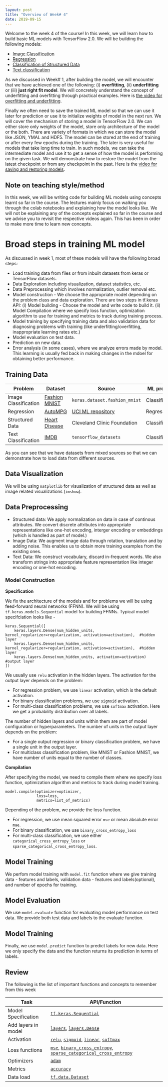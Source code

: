```yaml
---
layout: post
title: "Overview of Week# 4"
date: 2019-09-15
---
```


Welcome to the week 4 of the course! In this week, we will learn how to build basic ML models with TensorFlow 2.0.  We will be building the following models:

* [Image Classification](https://www.youtube.com/watch?v=toduAqaz_EA&list=PLOzRYVm0a65cTV_t0BYj-nV8VX_Me6Es3&index=16)
* [Regression](https://www.youtube.com/watch?v=AO8zuIcx0Aw&list=PLOzRYVm0a65cTV_t0BYj-nV8VX_Me6Es3&index=17)
* [Classification of Structured Data](https://youtu.be/lCopG4tDSok?list=PLOzRYVm0a65cTV_t0BYj-nV8VX_Me6Es3)
* [Text classification](https://youtu.be/bvYIicaVNTE?list=PLOzRYVm0a65cTV_t0BYj-nV8VX_Me6Es3)

As we discussed in Week# 1, after building the model, we will encounter that we have achieved one of the following: (i) **overfitting**, (ii) **underfitting** or (iii) **just right fit model**.  We will concretely understand the concept of 
underfitting and overfitting through practical examples.  Here is [the video for overfitting and underfitting](https://www.youtube.com/watch?v=j6uL6c14pUY&list=PLOzRYVm0a65cTV_t0BYj-nV8VX_Me6Es3&index=20). 

Finally we often need to save the trained ML model so that we can use it later for prediction or use it to initialize weights of model in the next run.  We will cover the mechanism of storing a model in TensorFlow 2.0. We can either store 
only weights of the model, store only architecture of the model or the both.  There are variety of formats in which we 
can store the model like JSON, YMAL and HDF5.  The model can be stored at the end of training or after every few epochs during the training.  The later is very useful for models that take long time to train.  In such models, we can 
take the intermediate model and use it to get a sense of how the model is performing on the given task. We will demonstrate how to restore the model from the latest checkpoint or from any checkpoint in the past.  Here is the [video 
for saving and restoring models](https://youtu.be/Wi44C1sDBqk?list=PLOzRYVm0a65cTV_t0BYj-nV8VX_Me6Es3).

## Note on teaching style/method

In this week, we will be writing code for building ML models using concepts learnt so far in the course.  The lectures mainly focus on walking you through the colab notebooks and explaining how the model looks like.  We will not be 
explaining any of the concepts explained so far in the course and we advise you to revisit the respective videos again. This has been in order to make more time to learn new concepts.

# Broad steps in training ML model

As discussed in week 1, most of these models will have the following broad steps:

* Load training data from files or from inbuilt datasets from keras or TensorFlow datasets.
* Data Exploration including visualization, dataset statistics, etc.
* Data Preprocessing which involves normalization, outlier removal etc.
* Model construction - We choose the appropriate model depending on the problem class and data exploration.  There are two steps in tf.keras API: (i) Model building - Choose the model and write code to build it.  (ii) Model Compilation where we specify loss function, optimization algorithm to use for training and metrics to track during training process.
* Model training by specifying training data and also validation data for diagnosing problems with training (like underfitting/overfitting, inappropriate learning rates etc.)
* Model evaluation on test data.
* Prediction on new data.
* Error analysis (in some cases), where we analyze errors made by model.  This learning is usually fed back in making changes in the mdoel for obtaining better performance. 

## Training Data


| Problem   |      Dataset      |  Source | ML problem |
|-----------|-----------------|--------|---------------|
| Image Classification | [Fashion MNIST](https://github.com/zalandoresearch/fashion-mnist)  | `keras.dataset.fashion_mnist` | Classification |
| Regression | [AutoMPG](https://archive.ics.uci.edu/ml/) | [UCI ML repository](https://archive.ics.uci.edu/ml/) | Regresson |
| Structured Data | [Heart Disease](https://archive.ics.uci.edu/ml/datasets/heart+Disease) | Cleveland Clinic Foundation | Classification |
| Text Classification | [IMDB](https://www.tensorflow.org/api_docs/python/tf/keras/datasets/imdb) | `tensorflow_datasets`| Classification |


As you can see that we have datasets from mixed sources so that we can demonstrate how to load data from different sources. 

## Data Visualization
We will be using `matplotlib` for visualization of structured data as well as image related visualizations (`imshow`). 

## Data Preprocessing

* Structured data: We apply normalization on data in case of continous attributes.  We convert discrete attributes into appropriate representations like one-hot encoding, interger encoding or embeddings (which is handled as part of model.)
* Image Data: We augment image data through rotation, translation and by adding noise.  This enables us to obtain more training examples from the existing ones.
* Text Data: We construct vocabulary, discard in-frequent words. We also transform strings into appropriate feature representation like integer encoding or one-hot encoding.

### Model Construction


**Specification**

We fix the architecture of the models and for problems we will be using feed-forward neural networks (FFNN).  We will be using `tf.keras.models.Sequential` model for building FFNNs.  Typical model specifciation looks like - 

```
keras.Sequential([
    keras.layers.Dense(num_hidden_units, kernel_regularizer=regularization, activation=activation),  #hidden layer
    keras.layers.Dense(num_hidden_units, kernel_regularizer=regularization, activation=activation),  #hidden layer
    keras.layers.Dense(num_hidden_units, activation=activation)                                      #output layer
])
```

We usually use `relu` activation in the hidden layers.  The activation for the output layer depends on the problem: 
* For regression problem, we use `linear` activation, which is the default activation.  
* For binary classification problems, we use `sigmoid` activation.
* For multi-class classification problems, we use `softmax` activation. Here we get a probability distribution over all labels.

The number of hidden layers and units within them are part of model configuration or hyperparameters.  The number of units in the output layer depends on the problem:
* For a single output regression or binary classification problem, we have a single unit in the output layer.
* For multiclass classification problem, like MNIST or Fashion MNIST, we have number of units equal to the number of classes.

**Compilation**

After specifying the model, we need to compile them where we specify loss function, optimization algorithm and metrics to track during model training.

```
model.compile(optimizer=optimizer,
              loss=loss,
              metrics=list_of_metrics)
```

Depending of the problem, we provide the loss function.  
* For regression, we use mean squared error `mse` or mean absolute error `mae`.
* For binary classification, we use `binary_cross_entropy_loss`
* For multi-class classification, we use either `categorical_cross_entropy_loss` or `sparse_categorical_cross_entropy_loss`.

## Model Training

We perfom model training with `model.fit` function where we give training data - features and labels, validation data - features and labels(optional), and number of epochs for training.

## Model Evaluation

We use `model.evaluate` function for evaluating model performance on test data.  We provide both test data and labels to the evaluate function.

## Model Training

Finally, we use `model.predict` function to predict labels for new data.  Here we only specify the data and the function returns its prediction in terms of labels.

## Review

The following is the list of important functions and concepts to remember from this week

| Task | API/Function |
| -----| ------------ |
| Model Specification | [`tf.keras.Sequential`](https://www.tensorflow.org/versions/r2.0/api_docs/python/tf/keras/Sequential?hl=en) |
| Add layers in model | [`layers`](https://www.tensorflow.org/versions/r2.0/api_docs/python/tf/keras/layers?hl=en), [`layers.Dense`](https://www.tensorflow.org/versions/r2.0/api_docs/python/tf/keras/layers/Dense?hl=en)|
| Activation | [`relu`](https://www.tensorflow.org/versions/r2.0/api_docs/python/tf/keras/activations/relu?hl=en), [`sigmoid`](https://www.tensorflow.org/versions/r2.0/api_docs/python/tf/keras/activations/sigmoid?hl=en), [`linear`](https://www.tensorflow.org/versions/r2.0/api_docs/python/tf/keras/activations/linear?hl=en), [`softmax`](https://www.tensorflow.org/versions/r2.0/api_docs/python/tf/keras/activations/softmax?hl=en) |
| Loss functions | [`mse`](https://www.tensorflow.org/versions/r2.0/api_docs/python/tf/keras/losses/MSE?hl=en), [`binary_cross_entropy`](https://www.tensorflow.org/versions/r2.0/api_docs/python/tf/keras/losses/binary_crossentropy?hl=en), [`sparse_categorical_cross_entropy`](https://www.tensorflow.org/versions/r2.0/api_docs/python/tf/keras/losses/SparseCategoricalCrossentropy?hl=en) |
| Optimizers | [`adam`](https://www.tensorflow.org/versions/r2.0/api_docs/python/tf/keras/optimizers/Adam?hl=en) |
| Metrics | [`accuracy`](https://www.tensorflow.org/versions/r2.0/api_docs/python/tf/keras/metrics/Accuracy?hl=en) |
| Data load | [`tf.data.Dataset`](https://www.tensorflow.org/versions/r2.0/api_docs/python/tf/data/Dataset?hl=en) |
